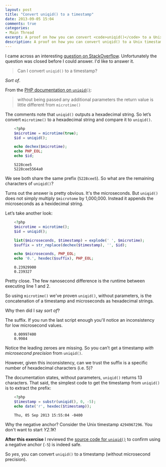 ```yaml
---
layout: post
title: "Convert uniqid() to a timestamp"
date: 2013-09-05 15:04
comments: true
categories: 
- Main Thread
excerpt: A proof on how you can convert <code>uniqid()</code> to a Unix timestamp in PHP.
description: A proof on how you can convert uniqid() to a Unix timestamp in PHP.
---
```

I came across an interesting [question on StackOverflow](http://stackoverflow.com/questions/18642234/convert-uniqid-to-timestamp "Convert uniqid() to timestamp"). Unfortunately the question was closed before I could answer. I'd like to answer it.

> Can I convert `uniqid()` to a timestamp?

*Sort of*.

From the [PHP documentation on `uniqid()`](http://php.net/manual/en/function.uniqid.php):

> without being passed any additional parameters the return value is little different from `microtime()`

The comments note that `uniqid()` outputs a hexadecimal string. So let’s convert `microtime()` to a hexadecimal string and compare it to `uniqid()`.

``` php
	<?php
	$microtime = microtime(true);
	$id = uniqid();

	echo dechex($microtime);
	echo PHP_EOL;
	echo $id;
```

``` text Script Output
	5228cee5
	5228cee5564a0
```

We see both share the same prefix (`5228cee5`). So what are the remaining characters of `uniqid()`?

Turns out the answer is pretty obvious. It's the microseconds. But `uniqid()` does not simply multiply `$microtome` by 1,000,000. Instead it appends the microseconds as a hexidecimal string.

Let’s take another look:

``` php
	<?php
	$microtime = microtime();
	$id = uniqid();

	list($microseconds, $timestamp) = explode(' ', $microtime);
	$suffix = str_replace(dechex($timestamp), '', $id);

	echo $microseconds, PHP_EOL;
	echo '0.', hexdec($suffix), PHP_EOL;
```

``` text Script Output
	0.23929900
	0.239327
```

Pretty close. The few nanosecond difference is the runtime between executing line 1 and 2.

So using `microtime()` we've proven `uniqid()`, without parameters, is the concatenation of a timestamp and microseconds as hexadecimal strings.

Why then did I say *sort of*?

The suffix. If you run the last script enough you'll notice an inconsistency for low microsecond values.

``` text Script Output
	0.00997400
	0.9984
```

Notice the leading zeroes are missing. So you can’t get a timestamp *with microsecond precision* from `uniqid()`.

However, given this inconsistency, can we trust the suffix is a specific number of hexadecimal characters (i.e. 5)?

The documentation states, without parameters, `uniqid()` returns 13 characters. That said, the simplest code to get the timestamp from `uniqid()` is to extract the prefix:

``` php
	<?php
	$timestamp = substr(uniqid(), 0, -5);
	echo date('r', hexdec($timestamp));
```

``` text Script Output
	Thu, 05 Sep 2013 15:55:04 -0400
```

Why the negative anchor? Consider the Unix timestamp `4294967296`. You don't want to start *Y2.1K*!

**After this exercise** I reviewed the [source code for `uniqid()`](https://github.com/php/php-src/blob/master/ext/standard/uniqid.c "uniqid() source code") to confirm using a negative anchor (`-5`) is indeed safe.

So *yes*, you can convert `uniqid()` to a timestamp (without microsecond precision).
